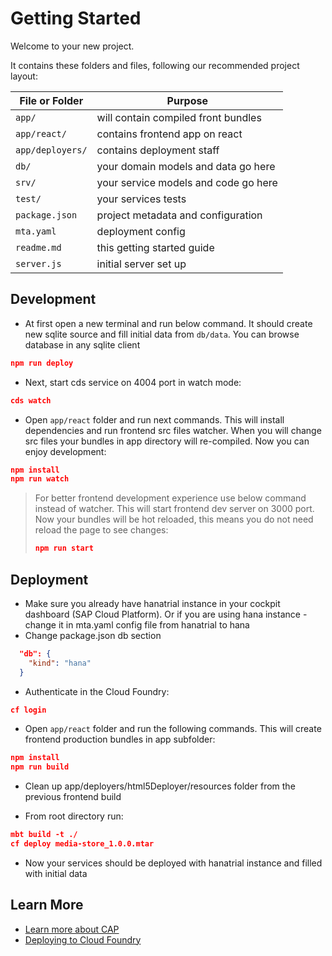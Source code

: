# Getting Started

Welcome to your new project.

It contains these folders and files, following our recommended project layout:

| File or Folder   | Purpose                              |
|------------------|--------------------------------------|
| `app/`           | will contain compiled front bundles  |
| `app/react/`     | contains frontend app on react       |
| `app/deployers/` | contains deployment staff            |
| `db/`            | your domain models and data go here  |
| `srv/`           | your service models and code go here |
| `test/`          | your services tests                  |
| `package.json`   | project metadata and configuration   |
| `mta.yaml`       | deployment config                    |
| `readme.md`      | this getting started guide           |
| `server.js`      | initial server set up                |

## Development

- At first open a new terminal and run below command. It should create new sqlite source and fill initial data from `db/data`. You can browse database in any sqlite client

```json
npm run deploy
```

- Next, start cds service on 4004 port in watch mode:

```json
cds watch
```

- Open `app/react` folder and run next commands. This will install dependencies and run frontend src files watcher. When you will change src files your bundles in app directory will re-compiled. Now you can enjoy development:

```json
npm install
npm run watch
```

> For better frontend development experience use below command instead of watcher. This will start frontend dev server on 3000 port. Now your bundles will be hot reloaded, this means you do not need reload the page to see changes:
>
> ```json
> npm run start
> ```

## Deployment

- Make sure you already have hanatrial instance in your cockpit dashboard (SAP Cloud Platform).
  Or if you are using hana instance - change it in mta.yaml config file from hanatrial to hana
- Change package.json db section

```json
  "db": {
    "kind": "hana"
  }
```

- Authenticate in the Cloud Foundry:

```json
cf login
```

- Open `app/react` folder and run the following commands. This will create frontend production bundles in app subfolder:

```json
npm install
npm run build
```

- Clean up app/deployers/html5Deployer/resources folder from the previous frontend build

- From root directory run:

```json
mbt build -t ./
cf deploy media-store_1.0.0.mtar
```

- Now your services should be deployed with hanatrial instance and filled with initial data

## Learn More

- [Learn more about CAP](https://cap.cloud.sap/docs/get-started/)
- [Deploying to Cloud Foundry](https://cap.cloud.sap/docs/advanced/deploy-to-cloud)
